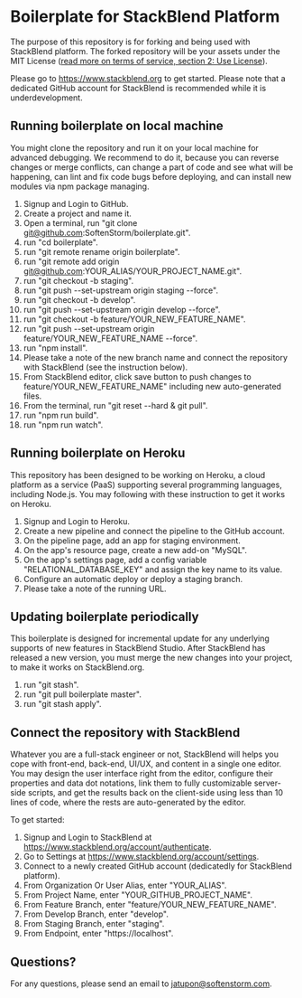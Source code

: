 # Boilerplate for StackBlend Platform

The purpose of this repository is for forking and being used with StackBlend platform. The forked repository will be your assets under the MIT License ([read more on terms of service, section 2: Use License](https://www.softenstorm.com/stackblend-policy-and-terms)).

Please go to https://www.stackblend.org to get started. Please note that a dedicated GitHub account for StackBlend is recommended while it is underdevelopment.

## Running boilerplate on local machine

You might clone the repository and run it on your local machine for advanced debugging. We recommend to do it, because you can reverse changes or merge conflicts, can change a part of code and see what will be happening, can lint and fix code bugs before deploying, and can install new modules via npm package managing.

1. Signup and Login to GitHub.
2. Create a project and name it.
3. Open a terminal, run "git clone git@github.com:SoftenStorm/boilerplate.git".
4. run "cd boilerplate".
5. run "git remote rename origin boilerplate".
6. run "git remote add origin git@github.com:YOUR_ALIAS/YOUR_PROJECT_NAME.git".
7. run "git checkout -b staging".
8. run "git push --set-upstream origin staging --force".
7. run "git checkout -b develop".
8. run "git push --set-upstream origin develop --force".
9. run "git checkout -b feature/YOUR_NEW_FEATURE_NAME".
10. run "git push --set-upstream origin feature/YOUR_NEW_FEATURE_NAME --force".
11. run "npm install".
12. Please take a note of the new branch name and connect the repository with StackBlend (see the instruction below).
13. From StackBlend editor, click save button to push changes to feature/YOUR_NEW_FEATURE_NAME" including new auto-generated files.
14. From the terminal, run "git reset --hard & git pull".
15. run "npm run build".
16. run "npm run watch".

## Running boilerplate on Heroku

This repository has been designed to be working on Heroku, a cloud platform as a service (PaaS) supporting several programming languages, including Node.js. You may following with these instruction to get it works on Heroku.

1. Signup and Login to Heroku.
2. Create a new pipeline and connect the pipeline to the GitHub account.
3. On the pipeline page, add an app for staging environment.
4. On the app's resource page, create a new add-on "MySQL".
5. On the app's settings page, add a config variable "RELATIONAL_DATABASE_KEY" and assign the key name to its value.
6. Configure an automatic deploy or deploy a staging branch.
7. Please take a note of the running URL.

## Updating boilerplate periodically

This boilerplate is designed for incremental update for any underlying supports of new features in StackBlend Studio. After StackBlend has released a new version, you must merge the new changes into your project, to make it works on StackBlend.org.

1. run "git stash".
2. run "git pull boilerplate master".
3. run "git stash apply".

## Connect the repository with StackBlend

Whatever you are a full-stack engineer or not, StackBlend will helps you cope with front-end, back-end, UI/UX, and content in a single one editor. You may design the user interface right from the editor, configure their properties and data dot notations, link them to fully customizable server-side scripts, and get the results back on the client-side using less than 10 lines of code, where the rests are auto-generated by the editor.

To get started:

1. Signup and Login to StackBlend at https://www.stackblend.org/account/authenticate.
2. Go to Settings at https://www.stackblend.org/account/settings.
3. Connect to a newly created GitHub account (dedicatedly for StackBlend platform).
4. From Organization Or User Alias, enter "YOUR_ALIAS".
5. From Project Name, enter "YOUR_GITHUB_PROJECT_NAME".
6. From Feature Branch, enter "feature/YOUR_NEW_FEATURE_NAME".
7. From Develop Branch, enter "develop".
8. From Staging Branch, enter "staging".
9. From Endpoint, enter "https://localhost".

## Questions?

For any questions, please send an email to [jatupon@softenstorm.com](mailto:jatupon@softenstorm.com).
